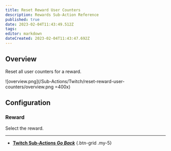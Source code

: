 ```yaml
---
title: Reset Reward User Counters
description: Rewards Sub-Action Reference
published: true
date: 2023-02-04T11:43:49.512Z
tags: 
editor: markdown
dateCreated: 2023-02-04T11:43:47.692Z
---
```


## Overview
Reset all user counters for a reward.

![overview.png](/Sub-Actions/Twitch/reset-reward-user-counters/overview.png =400x)

## Configuration
### Reward
Select the reward.

---

- [<i class="mdi mdi-chevron-left"></i>**Twitch Sub-Actions *Go Back***](/Sub-Actions/Twitch)
{.btn-grid .my-5}